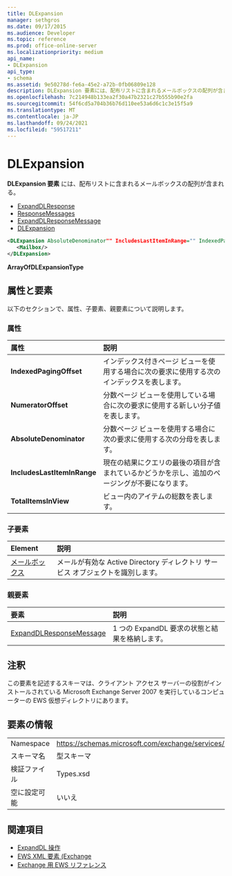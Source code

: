 ```yaml
---
title: DLExpansion
manager: sethgros
ms.date: 09/17/2015
ms.audience: Developer
ms.topic: reference
ms.prod: office-online-server
ms.localizationpriority: medium
api_name:
- DLExpansion
api_type:
- schema
ms.assetid: 9e50278d-fe6a-45e2-a72b-0fb06809e128
description: DLExpansion 要素には、配布リストに含まれるメールボックスの配列が含まれる。
ms.openlocfilehash: 7c214948b133ea2f30a47b2321c27b555b90e2fa
ms.sourcegitcommit: 54f6cd5a704b36b76d110ee53a6d6c1c3e15f5a9
ms.translationtype: MT
ms.contentlocale: ja-JP
ms.lasthandoff: 09/24/2021
ms.locfileid: "59517211"
---
```

# <a name="dlexpansion"></a>DLExpansion

**DLExpansion 要素** には、配布リストに含まれるメールボックスの配列が含まれる。 
  
- [ExpandDLResponse](expanddlresponse.md) 
- [ResponseMessages](responsemessages.md) 
- [ExpandDLResponseMessage](expanddlresponsemessage.md)
- [DLExpansion](dlexpansion.md)
  
```xml
<DLExpansion AbsoluteDenominator"" IncludesLastItemInRange="" IndexedPagingOffset="" NumeratorOffset="" TotalItemsInView="">
   <Mailbox/>
</DLExpansion>
```

 **ArrayOfDLExpansionType**
## <a name="attributes-and-elements"></a>属性と要素

以下のセクションで、属性、子要素、親要素について説明します。
  
### <a name="attributes"></a>属性

|**属性**|**説明**|
|:-----|:-----|
|**IndexedPagingOffset** <br/> |インデックス付きページ ビューを使用する場合に次の要求に使用する次のインデックスを表します。  <br/> |
|**NumeratorOffset** <br/> |分数ページ ビューを使用している場合に次の要求に使用する新しい分子値を表します。  <br/> |
|**AbsoluteDenominator** <br/> |分数ページ ビューを使用する場合に次の要求に使用する次の分母を表します。  <br/> |
|**IncludesLastItemInRange** <br/> |現在の結果にクエリの最後の項目が含まれているかどうかを示し、追加のページングが不要になります。  <br/> |
|**TotalItemsInView** <br/> |ビュー内のアイテムの総数を表します。  <br/> |
   
### <a name="child-elements"></a>子要素

|**Element**|**説明**|
|:-----|:-----|
|[メールボックス](mailbox.md) <br/> |メールが有効な Active Directory ディレクトリ サービス オブジェクトを識別します。  <br/> |
   
### <a name="parent-elements"></a>親要素

|**要素**|**説明**|
|:-----|:-----|
|[ExpandDLResponseMessage](expanddlresponsemessage.md) <br/> |1 つの ExpandDL 要求の状態と結果を格納します。  <br/> |
   
## <a name="remarks"></a>注釈

この要素を記述するスキーマは、クライアント アクセス サーバーの役割がインストールされている Microsoft Exchange Server 2007 を実行しているコンピューターの EWS 仮想ディレクトリにあります。
  
## <a name="element-information"></a>要素の情報

|||
|:-----|:-----|
|Namespace  <br/> |https://schemas.microsoft.com/exchange/services/2006/types  <br/> |
|スキーマ名  <br/> |型スキーマ  <br/> |
|検証ファイル  <br/> |Types.xsd  <br/> |
|空に設定可能  <br/> |いいえ  <br/> |
   
## <a name="see-also"></a>関連項目

- [ExpandDL 操作](expanddl-operation.md)
- [EWS XML 要素 (Exchange](ews-xml-elements-in-exchange.md) 
- [Exchange 用 EWS リファレンス](ews-reference-for-exchange.md)

